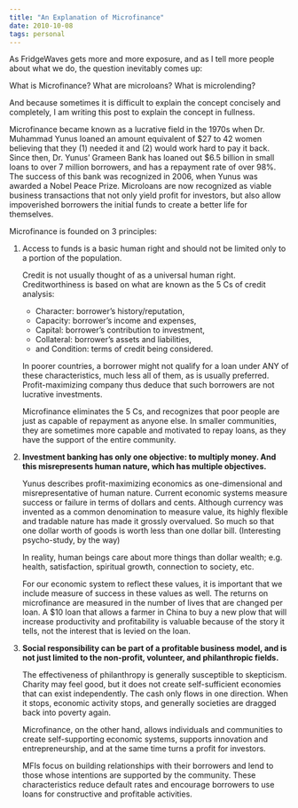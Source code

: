 ```yaml
---
title: "An Explanation of Microfinance"
date: 2010-10-08
tags: personal
---
```


As FridgeWaves gets more and more exposure, and as I tell more people about what we do, the question inevitably comes up:

What is Microfinance? What are microloans? What is microlending?

And because sometimes it is difficult to explain the concept concisely and completely, I am writing this post to explain the concept in fullness.

Microfinance became known as a lucrative field in the 1970s when Dr. Muhammad Yunus loaned an amount equivalent of $27 to 42 women believing that they (1) needed it and (2) would work hard to pay it back. Since then, Dr. Yunus’ Grameen Bank has loaned out $6.5 billion in small loans to over 7 million borrowers, and has a repayment rate of over 98%. The success of this bank was recognized in 2006, when Yunus was awarded a Nobel Peace Prize. Microloans are now recognized as viable business transactions that not only yield profit for investors, but also allow impoverished borrowers the initial funds to create a better life for themselves.

Microfinance is founded on 3 principles:

1. Access to funds is a basic human right and should not be limited only to a portion of the population.

    Credit is not usually thought of as a universal human right. Creditworthiness is based on what are known as the 5 Cs of credit analysis:

    - Character: borrower’s history/reputation,
    - Capacity: borrower’s income and expenses,
    - Capital: borrower’s contribution to investment,
    - Collateral: borrower’s assets and liabilities,
    - and Condition: terms of credit being considered.

    In poorer countries, a borrower might not qualify for a loan under ANY of these characteristics, much less all of them, as is usually preferred. Profit-maximizing company thus deduce that such borrowers are not lucrative investments.

    Microfinance eliminates the 5 Cs, and recognizes that poor people are just as capable of repayment as anyone else. In smaller communities, they are sometimes more capable and motivated to repay loans, as they have the support of the entire community.

1. **Investment banking has only one objective: to multiply money. And this misrepresents human nature, which has multiple objectives.**

    Yunus describes profit-maximizing economics as one-dimensional and misrepresentative of human nature. Current economic systems measure success or failure in terms of dollars and cents. Although currency was invented as a common denomination to measure value, its highly flexible and tradable nature has made it grossly overvalued. So much so that one dollar worth of goods is worth less than one dollar bill. (Interesting psycho-study, by the way)

    In reality, human beings care about more things than dollar wealth; e.g. health, satisfaction, spiritual growth, connection to society, etc.

    For our economic system to reflect these values, it is important that we include measure of success in these values as well. The returns on microfinance are measured in the number of lives that are changed per loan. A $10 loan that allows a farmer in China to buy a new plow that will increase productivity and profitability is valuable because of the story it tells, not the interest that is levied on the loan.

1. **Social responsibility can be part of a profitable business model, and is not just limited to the non-profit, volunteer, and philanthropic fields.**

    The effectiveness of philanthropy is generally susceptible to skepticism. Charity may feel good, but it does not create self-sufficient economies that can exist independently. The cash only flows in one direction. When it stops, economic activity stops, and generally societies are dragged back into poverty again.

    Microfinance, on the other hand, allows individuals and communities to create self-supporting economic systems, supports innovation and entrepreneurship, and at the same time turns a profit for investors.

    MFIs focus on building relationships with their borrowers and lend to those whose intentions are supported by the community. These characteristics reduce default rates and encourage borrowers to use loans for constructive and profitable activities.
